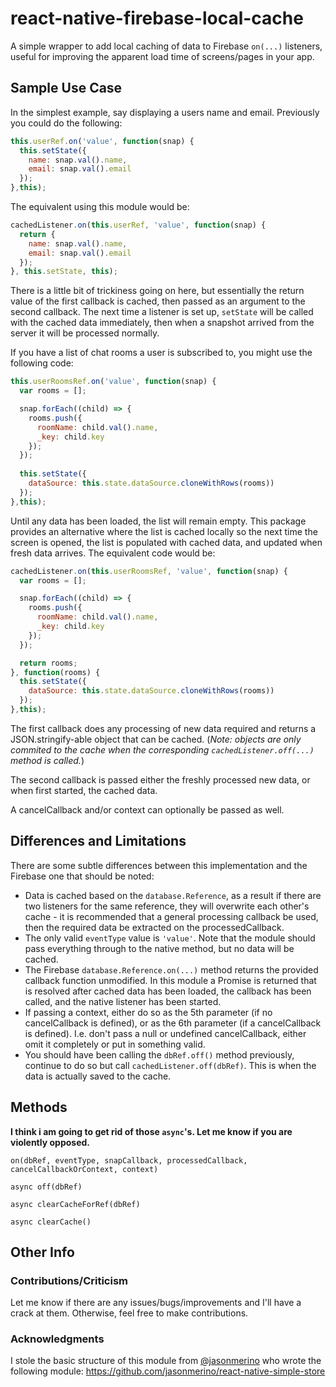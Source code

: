# react-native-firebase-local-cache
A simple wrapper to add local caching of data to Firebase `on(...)` listeners, useful for improving the apparent load time of screens/pages in your app. 

## Sample Use Case

In the simplest example, say displaying a users name and email. Previously you could do the following:

```javascript
this.userRef.on('value', function(snap) {
  this.setState({
    name: snap.val().name,
    email: snap.val().email
  });
},this);
```

The equivalent using this module would be:

```javascript
cachedListener.on(this.userRef, 'value', function(snap) {
  return {
    name: snap.val().name,
    email: snap.val().email
  });
}, this.setState, this);
```

There is a little bit of trickiness going on here, but essentially the return value of the first callback is cached, then passed as an argument to the second callback. The next time a listener is set up, `setState` will be called with the cached data immediately, then when a snapshot arrived from the server it will be processed normally.

If you have a list of chat rooms a user is subscribed to, you might use the following code:

```javascript
this.userRoomsRef.on('value', function(snap) {
  var rooms = [];

  snap.forEach((child) => {
    rooms.push({
      roomName: child.val().name,
      _key: child.key
    });
  });
  
  this.setState({
    dataSource: this.state.dataSource.cloneWithRows(rooms))
  });
},this);
```

Until any data has been loaded, the list will remain empty. This package provides an alternative where the list is cached locally so the next time the screen is opened, the list is populated with cached data, and updated when fresh data arrives. The equivalent code would be:

```javascript
cachedListener.on(this.userRoomsRef, 'value', function(snap) {
  var rooms = [];

  snap.forEach((child) => {
    rooms.push({
      roomName: child.val().name,
      _key: child.key
    });
  });

  return rooms;
}, function(rooms) {
  this.setState({
    dataSource: this.state.dataSource.cloneWithRows(rooms))
  });
},this);
```

The first callback does any processing of new data required and returns a JSON.stringify-able object that can be cached. (_Note: objects are only commited to the cache when the corresponding `cachedListener.off(...)` method is called._)

The second callback is passed either the freshly processed new data, or when first started, the cached data.

A cancelCallback and/or context can optionally be passed as well.

## Differences and Limitations

There are some subtle differences between this implementation and the Firebase one that should be noted:

* Data is cached based on the `database.Reference`, as a result if there are two listeners for the same reference, they will overwrite each other's cache - it is recommended that a general processing callback be used, then the required data be extracted on the processedCallback.
* The only valid `eventType` value is `'value'`. Note that the module should pass everything through to the native method, but no data will be cached.
* The Firebase `database.Reference.on(...)` method returns the provided callback function unmodified. In this module a Promise is returned that is resolved after cached data has been loaded, the callback has been called, and the native listener has been started.
* If passing a context, either do so as the 5th parameter (if no cancelCallback is defined), or as the 6th parameter (if a cancelCallback is defined). I.e. don't pass a null or undefined cancelCallback, either omit it completely or put in something valid.
* You should have been calling the `dbRef.off()` method previously, continue to do so but call `cachedListener.off(dbRef)`. This is when the data is actually saved to the cache.

## Methods

__I think i am going to get rid of those `async`'s. Let me know if you are violently opposed.__

`on(dbRef, eventType, snapCallback, processedCallback, cancelCallbackOrContext, context)`

`async off(dbRef)`

`async clearCacheForRef(dbRef)`

`async clearCache()`

## Other Info

### Contributions/Criticism

Let me know if there are any issues/bugs/improvements and I'll have a crack at them. Otherwise, feel free to make contributions.

### Acknowledgments

I stole the basic structure of this module from [@jasonmerino](https://github.com/jasonmerino) who wrote the following module:
https://github.com/jasonmerino/react-native-simple-store

